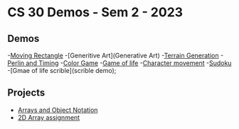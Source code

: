 # CS 30 Demos - Sem 2 - 2023

## Demos
-[Moving Rectangle]()
-[Generitive Art](Generative Art)
-[Terrain Generation](07-terrain)
-[Perlin and Timing](08-perlin)
-[Color Game](10-color-game)
-[Game of life](11-color-game)
-[Character movement](12character-movement)
-[Sudoku](13-sudoku)
-[Gmae of life scrible](scrible demo);

## Projects
- [Arrays and Object Notation](array-assignment)
- [2D Array assignment](2D-array-assignement)
